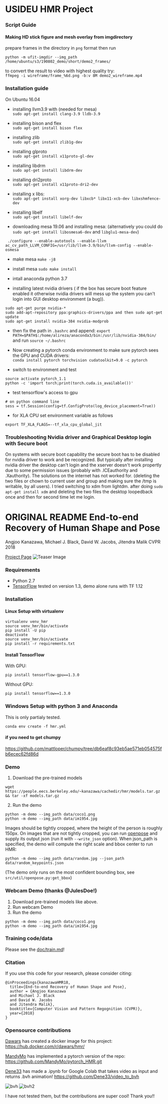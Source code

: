 # USIDEU HMR Project

### Script Guide

#### Making HD stick figure and mesh overlay from imgdirectory
prepare frames in the directory in `png` format then run <br>

`python -m ufit-imgdir --img_path /home/ubuntu/s3/190802_demo/short/demo2_frames/`

to convert the result to video with highest quality try: <br>
`ffmpeg -i wireframe/frame_%6d.png -b:v 8M demo2_wireframe.mp4`

### Installation guide

On Ubuntu 16.04

* installing llvm3.9 with (needed for mesa) <br>
`sudo apt-get install clang-3.9 lldb-3.9` <br>
* installing bison and flex <br>
`sudo apt-get install bison flex` <br>
* installing zlib <br>
`sudo apt-get install zlib1g-dev` <br>
* installing glproto<br>
`sudo apt-get install x11proto-gl-dev`<br>
* installing libdrm<br>
`sudo apt-get install libdrm-dev`<br>
* installing dri2proto<br>
`sudo apt-get install x11proto-dri2-dev`<br>
* installing x libs: <br>
`sudo apt-get install xorg-dev libxcb* libx11-xcb-dev libxshmfence-dev`<br>
* installing libelf<br>
`sudo apt-get install libelf-dev`<br>

* downloading mesa 19.06 and installing mesa: (alternatively you could do `sudo apt-get install libosmesa6-dev` and `libglu1-mesa-dev`)

` ./configure --enable-autotools --enable-llvm ac_cv_path_LLVM_CONFIG=/usr/lib/llvm-3.9/bin/llvm-config --enable-osmesa`

* make mesa
`make -j8`

* install mesa
`sudo make install`

* intall anaconda python 3.7<br>

* installing latest nvidia drivers ( if the box has secure boot feature enabled it otherwise nvidia drivers will mess up the system you can't login into GUI desktop environment (a bug)). 

```
sudo apt-get purge nvidia-*
sudo add-apt-repository ppa:graphics-drivers/ppa and then sudo apt-get update
sudo apt-get install nvidia-384 nvidia-modprob
```
* then fix the path in `.bashrc` and append: 
`export PATH=$PATH$:/home/alireza/anaconda3/bin:/usr/lib/nvidia-384/bin/`<br>
and run `source ~/.bashrc`

* Now creating a pytorch conda environment to make sure pytorch sees the GPU and CUDA drivers: <br>
`conda install pytorch torchvision cudatoolkit=9.0 -c pytorch`
* switch to environment and test
```
source activate pytorch_1.1
python -c 'import torch;print(torch.cuda.is_available())'
```
* test tensorflow's access to gpu
```
# on python command line
sess = tf.Session(config=tf.ConfigProto(log_device_placement=True))
```

* for XLA CPU set environment variable as follows 
```
export TF_XLA_FLAGS=--tf_xla_cpu_global_jit
```

### Troubleshooting Nvidia driver and Graphical Desktop login with Secure boot
On systems with secure boot capability the secure boot has to be disabled for nvidia driver to work and be recognized. But typically after installing nvidia driver the desktop can't login and the xserver doesn't work propertly due to some permission issues (probably with .ICEauthority and .Xauthority). The solutions on the internet has not worked for. (deleting the two files or chown to current user and group and making sure the /tmp is writable, by all users). I tried switching to xdm from lightdm. after doing `sudo apt-get install xdm` and deleting the two files the desktop loopedback once and then for second time let me login. 



# ORIGINAL README End-to-end Recovery of Human Shape and Pose

Angjoo Kanazawa, Michael J. Black, David W. Jacobs, Jitendra Malik
CVPR 2018

[Project Page](https://akanazawa.github.io/hmr/)
![Teaser Image](https://akanazawa.github.io/hmr/resources/images/teaser.png)

### Requirements
- Python 2.7
- [TensorFlow](https://www.tensorflow.org/) tested on version 1.3, demo alone runs with TF 1.12

### Installation

#### Linux Setup with virtualenv
```
virtualenv venv_hmr
source venv_hmr/bin/activate
pip install -U pip
deactivate
source venv_hmr/bin/activate
pip install -r requirements.txt
```
#### Install TensorFlow
With GPU:
```
pip install tensorflow-gpu==1.3.0
```
Without GPU:
```
pip install tensorflow==1.3.0
```

### Windows Setup with python 3 and Anaconda
This is only partialy tested.
```
conda env create -f hmr.yml
```
#### if you need to get chumpy 
https://github.com/mattloper/chumpy/tree/db6eaf8c93eb5ae571eb054575fb6ecec62fd86d


### Demo

1. Download the pre-trained models
```
wget https://people.eecs.berkeley.edu/~kanazawa/cachedir/hmr/models.tar.gz && tar -xf models.tar.gz
```

2. Run the demo
```
python -m demo --img_path data/coco1.png
python -m demo --img_path data/im1954.jpg
```

Images should be tightly cropped, where the height of the person is roughly 150px.
On images that are not tightly cropped, you can run
[openpose](https://github.com/CMU-Perceptual-Computing-Lab/openpose) and supply
its output json (run it with `--write_json` option).
When json_path is specified, the demo will compute the right scale and bbox center to run HMR:
```
python -m demo --img_path data/random.jpg --json_path data/random_keypoints.json
```
(The demo only runs on the most confident bounding box, see `src/util/openpose.py:get_bbox`)

### Webcam Demo (thanks @JulesDoe!)
1. Download pre-trained models like above.
2. Run webcam Demo
2. Run the demo
```
python -m demo --img_path data/coco1.png
python -m demo --img_path data/im1954.jpg
```

### Training code/data
Please see the [doc/train.md](https://github.com/akanazawa/hmr/blob/master/doc/train.md)!

### Citation
If you use this code for your research, please consider citing:
```
@inProceedings{kanazawaHMR18,
  title={End-to-end Recovery of Human Shape and Pose},
  author = {Angjoo Kanazawa
  and Michael J. Black
  and David W. Jacobs
  and Jitendra Malik},
  booktitle={Computer Vision and Pattern Regognition (CVPR)},
  year={2018}
}
```

### Opensource contributions
[Dawars](https://github.com/Dawars) has created a docker image for this project: https://hub.docker.com/r/dawars/hmr/

[MandyMo](https://github.com/MandyMo) has implemented a pytorch version of the repo: https://github.com/MandyMo/pytorch_HMR.git

[Dene33](https://github.com/Dene33) has made a .ipynb for Google Colab that takes video as input and returns .bvh animation!
https://github.com/Dene33/video_to_bvh 

<img alt="bvh" src="https://i.imgur.com/QxML83b.gif" /><img alt="" src="https://i.imgur.com/vfge7DS.gif" />
<img alt="bvh2" src=https://i.imgur.com/UvBM1gv.gif />

I have not tested them, but the contributions are super cool! Thank you!!


